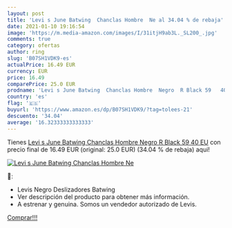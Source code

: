```yaml
---
layout: post
title: 'Levi s June Batwing  Chanclas Hombre  Ne al 34.04 % de rebaja'
date: 2021-01-10 19:16:54
image: 'https://m.media-amazon.com/images/I/31itjH9ab3L._SL200_.jpg'
comments: true
category: ofertas
author: ring
slug: 'B07SH1VDK9-es'
actualPrice: 16.49 EUR
currency: EUR
price: 16.49
comparePrice: 25.0 EUR
prodname: 'Levi s June Batwing  Chanclas Hombre  Negro  R Black 59   40 EU'
country: 'es'
flag: '🇪🇸'
buyurl: 'https://www.amazon.es/dp/B07SH1VDK9/?tag=tolees-21'
descuento: '34.04'
average: '16.32333333333333'
---
```


Tienes [Levi s June Batwing  Chanclas Hombre  Negro  R Black 59   40 EU](https://www.amazon.es/dp/B07SH1VDK9/?tag=tolees-21) con precio final de  16.49 EUR (original: 25.0 EUR) (34.04 %  de rebaja) aqui!

[![Levi s June Batwing  Chanclas Hombre  Ne](https://m.media-amazon.com/images/I/31itjH9ab3L._SL200_.jpg)](https://www.amazon.es/dp/B07SH1VDK9/?tag=tolees-21)

🔎:

- Levis Negro Deslizadores Batwing
- Ver descripción del producto para obtener más información.
- A estrenar y genuina. Somos un vendedor autorizado de Levis.

[Comprar!!!](https://www.amazon.es/dp/B07SH1VDK9/?tag=tolees-21)
